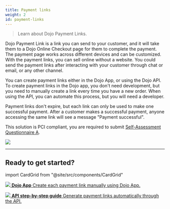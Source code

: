```yaml
---
title: Payment links
weight: 2
id: payment-links
---
```


>Learn about Dojo Payment Links.

Dojo Payment Link is a link you can send to your customer, and it will take them to a Dojo Online Checkout page for them to complete the payment. The payment page works across different devices and can be customized. With the payment links, you can sell online without a website. You could send the payment links after interacting with your customer through chat or email, or any other channel.

You can create payment links either in the Dojo App, or using the Dojo API. To create payment links in the Dojo app, you don't need development, but you need to manually create a link every time you have a new order. When using the API, you can automate this process, but you will need a developer.

Payment links don't expire, but each link can only be used to make one successful payment. After a customer makes a successful payment, anyone accessing the same link will see a message "Payment successful".

This solution is PCI compliant, you are required to submit [Self-Assessment Questionnaire A](https://www.pcisecuritystandards.org/documents/PCI-DSS-v3_2_1-SAQ-A.pdf).

![](/images/payment-links.jpg)

---

## Ready to get started?

import CardGrid from "@site/src/components/CardGrid"

<CardGrid home>

[![](/images/dojo-icons/MobileInformation.svg) **Dojo App** Create each payment link manually using Dojo App.](https://support.dojo.tech/hc/en-gb/articles/4415821097874-How-to-use-payment-links)

[![](/images/dojo-icons/BookBookmark.svg) **API step-by-step guide** Generate payment links automatically through the API.](./step-by-step-guide.md)

</CardGrid>
